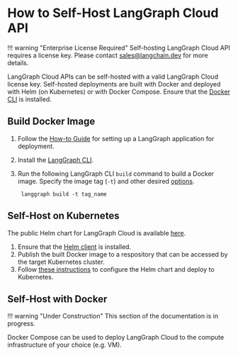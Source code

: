 # How to Self-Host LangGraph Cloud API

!!! warning "Enterprise License Required"
    Self-hosting LangGraph Cloud API requires a license key. Please contact sales@langchain.dev for more details.

LangGraph Cloud APIs can be self-hosted with a valid LangGraph Cloud license key. Self-hosted deployments are built with Docker and deployed with Helm (on Kubernetes) or with Docker Compose. Ensure that the [Docker CLI](https://docs.docker.com/engine/reference/commandline/cli/) is installed.

## Build Docker Image

1. Follow the [How-to Guide](setup.md) for setting up a LangGraph application for deployment.
1. Install the [LangGraph CLI](../reference/cli.md#installation).
1. Run the following LangGraph CLI `build` command to build a Docker image. Specify the image tag (`-t`) and other desired [options](../reference/cli.md#build).

        langgraph build -t tag_name

## Self-Host on Kubernetes

The public Helm chart for LangGraph Cloud is available [here](https://github.com/langchain-ai/helm/tree/main/charts/langgraph-cloud).

1. Ensure that the [Helm client](https://github.com/helm/helm?tab=readme-ov-file#install) is installed.
1. Publish the built Docker image to a respository that can be accessed by the target Kubernetes cluster.
1. Follow [these instructions](https://github.com/langchain-ai/helm/tree/main/charts/langgraph-cloud#readme) to configure the Helm chart and deploy to Kubernetes.

## Self-Host with Docker

!!! warning "Under Construction"
    This section of the documentation is in progress.

Docker Compose can be used to deploy LangGraph Cloud to the compute infrastructure of your choice (e.g. VM).

